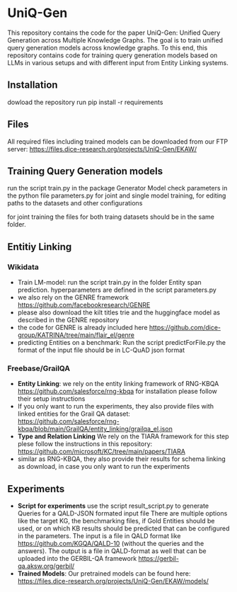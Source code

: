 
# UniQ-Gen
This repository contains the code for the paper UniQ-Gen: Unified Query Generation across Multiple Knowledge Graphs.
The goal is to train unified query generation models across knowledge graphs. 
To this end, this repository contains code for training query generation models based on LLMs in various setups and with different input from Entity Linking systems.
## Installation
dowload the repository
run pip install -r requirements
## Files
All required files including trained models can be downloaded from our FTP server: https://files.dice-research.org/projects/UniQ-Gen/EKAW/
## Training Query Generation models
run the script train.py in the package Generator Model
check parameters in the python file parameters.py for joint and single model training, 
for editing paths to the datasets and other configurations

for joint training the files for both traing datasets should be in the same folder.
## Entitiy Linking
### Wikidata
- Train LM-model: run the script train.py in the folder Entity span prediction.
hyperparameters are defined in the script parameters.py
- we also rely on the GENRE framework https://github.com/facebookresearch/GENRE
- please also download the kilt titles trie and the huggingface model as described in the GENRE repository
- the code for GENRE is already included here https://github.com/dice-group/KATRINA/tree/main/flair_el/genre 
- predicting Entities on a benchmark: Run the script predictForFile.py the format of the input file should be in LC-QuAD json format
### Freebase/GrailQA
- **Entity Linking**: we rely on the entity linking framework of RNG-KBQA https://github.com/salesforce/rng-kbqa for installation please follow their setup instructions
- If you only want to run the experiments, they also provide files with linked entities for the Grail QA dataset: https://github.com/salesforce/rng-kbqa/blob/main/GrailQA/entity_linking/grailqa_el.json
- **Type and Relation Linking** We rely on the TIARA framework for this step plese follow the instructions in this repository: https://github.com/microsoft/KC/tree/main/papers/TIARA
- similar as RNG-KBQA, they also provide their results for schema linking as download, in case you only want to run the experiments
## Experiments
- **Script for experiments** use the script result_script.py to generate Queries for a QALD-JSON formated input file
There are multiple options like the target KG, the benchmarking files, if Gold Entities should be used, or on which KB results should be predicted that can be configured in the parameters. The input is a file in QALD format like https://github.com/KGQA/QALD-10 (without the queries and the answers).
The output is a file in QALD-format as well that can be uploaded into the GERBIL-QA framework https://gerbil-qa.aksw.org/gerbil/
- **Trained Models**: Our pretrained models can be found here: https://files.dice-research.org/projects/UniQ-Gen/EKAW/models/
